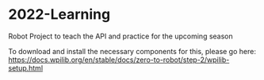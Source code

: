 # 2022-Learning
Robot Project to teach the API and practice for the upcoming season

To download and install the necessary components for this, please go here: https://docs.wpilib.org/en/stable/docs/zero-to-robot/step-2/wpilib-setup.html
